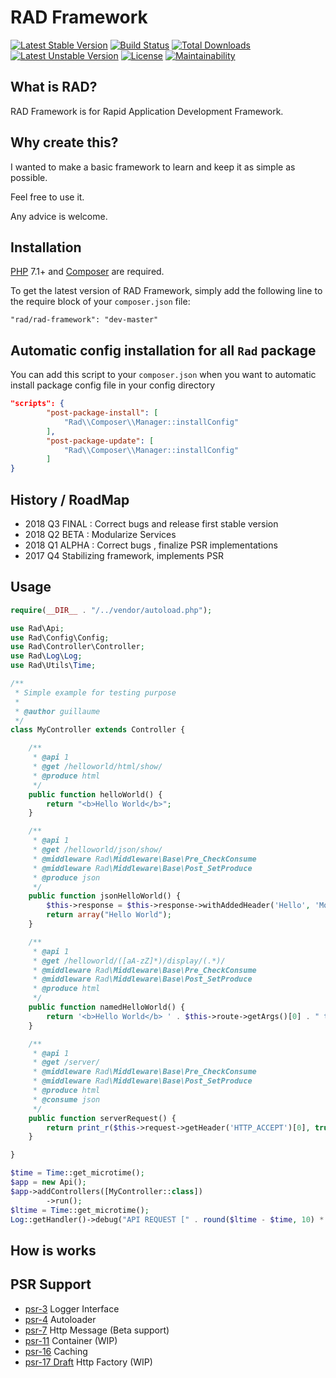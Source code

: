 RAD Framework
==========================

[![Latest Stable Version](https://poser.pugx.org/rad/rad-framework/v/stable)](https://packagist.org/packages/rad/rad-framework)
[![Build Status](https://travis-ci.org/guillaumemonet/Rad.svg?branch=master)](https://travis-ci.org/guillaumemonet/Rad)
[![Total Downloads](https://poser.pugx.org/rad/rad-framework/downloads)](https://packagist.org/packages/rad/rad-framework)
[![Latest Unstable Version](https://poser.pugx.org/rad/rad-framework/v/unstable)](https://packagist.org/packages/rad/rad-framework)
[![License](https://poser.pugx.org/rad/rad-framework/license)](https://packagist.org/packages/rad/rad-framework)
[![Maintainability](https://api.codeclimate.com/v1/badges/8e095176dd6216eea653/maintainability)](https://codeclimate.com/github/guillaumemonet/Rad/maintainability)

## What is RAD?
RAD Framework is for Rapid Application Development Framework.

## Why create this?
I wanted to make a basic framework to learn and keep it as simple as possible.

Feel free to use it.

Any advice is welcome.

## Installation

[PHP](https://php.net) 7.1+ and [Composer](https://getcomposer.org) are required.

To get the latest version of RAD Framework, simply add the following line to the require block of your `composer.json` file:

```
"rad/rad-framework": "dev-master"
```

## Automatic config installation for all `Rad` package

You can add this script to your `composer.json` when you want to automatic install package config file in your config directory

```json
"scripts": {
        "post-package-install": [
            "Rad\\Composer\\Manager::installConfig"
        ],
        "post-package-update": [
            "Rad\\Composer\\Manager::installConfig"
        ]
}
```

## History / RoadMap
* 2018 Q3 FINAL : Correct bugs and release first stable version
* 2018 Q2 BETA : Modularize Services
* 2018 Q1 ALPHA : Correct bugs , finalize PSR implementations
* 2017 Q4 Stabilizing framework, implements PSR


## Usage

```php
require(__DIR__ . "/../vendor/autoload.php");

use Rad\Api;
use Rad\Config\Config;
use Rad\Controller\Controller;
use Rad\Log\Log;
use Rad\Utils\Time;

/**
 * Simple example for testing purpose
 *
 * @author guillaume
 */
class MyController extends Controller {

    /**
     * @api 1
     * @get /helloworld/html/show/
     * @produce html
     */
    public function helloWorld() {
        return "<b>Hello World</b>";
    }

    /**
     * @api 1
     * @get /helloworld/json/show/
     * @middleware Rad\Middleware\Base\Pre_CheckConsume
     * @middleware Rad\Middleware\Base\Post_SetProduce
     * @produce json
     */
    public function jsonHelloWorld() {
        $this->response = $this->response->withAddedHeader('Hello', 'Moto');
        return array("Hello World");
    }

    /**
     * @api 1
     * @get /helloworld/([aA-zZ]*)/display/(.*)/
     * @middleware Rad\Middleware\Base\Pre_CheckConsume
     * @middleware Rad\Middleware\Base\Post_SetProduce
     * @produce html
     */
    public function namedHelloWorld() {
        return '<b>Hello World</b> ' . $this->route->getArgs()[0] . " to " . $this->route->getArgs()[1];
    }

    /**
     * @api 1
     * @get /server/
     * @middleware Rad\Middleware\Base\Pre_CheckConsume
     * @middleware Rad\Middleware\Base\Post_SetProduce
     * @produce html
     * @consume json
     */
    public function serverRequest() {
        return print_r($this->request->getHeader('HTTP_ACCEPT')[0], true);
    }

}

$time = Time::get_microtime();
$app = new Api();
$app->addControllers([MyController::class])
        ->run();
$ltime = Time::get_microtime();
Log::getHandler()->debug("API REQUEST [" . round($ltime - $time, 10) * 1000 . "] ms");
```

## How is works


## PSR Support

* [psr-3](http://www.php-fig.org/psr/psr-3/) Logger Interface
* [psr-4](http://www.php-fig.org/psr/psr-4/) Autoloader
* [psr-7](http://www.php-fig.org/psr/psr-7/) Http Message (Beta support)
* [psr-11](http://www.php-fig.org/psr/psr-11/) Container (WIP)
* [psr-16](http://www.php-fig.org/psr/psr-16/) Caching
* [psr-17 Draft](https://github.com/php-fig/fig-standards/tree/master/proposed/http-factory) Http Factory (WIP)



